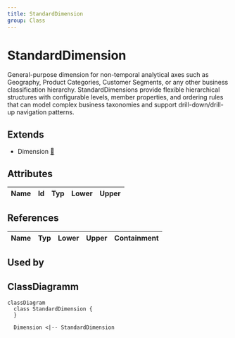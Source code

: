 ```yaml
---
title: StandardDimension
group: Class
---
```


# StandardDimension<a name="class-standarddimension"></a>

General-purpose dimension for non-temporal analytical axes such as Geography, Product Categories, Customer Segments, or any other business classification hierarchy. StandardDimensions provide flexible hierarchical structures with configurable levels, member properties, and ordering rules that can model complex business taxonomies and support drill-down/drill-up navigation patterns.
## Extends
- Dimension [🔗](./class-Dimension)
## Attributes

<table>
  <thead>
    <tr>
      <th>Name</th>
      <th>Id</th>
      <th>Typ</th>
      <th>Lower</th>
      <th>Upper</th>
    </tr>
  </thead>
  <tbody>
  </tbody>
</table>

## References

<table>
  <thead>
    <tr>
      <th>Name</th>
      <th>Typ</th>
      <th>Lower</th>
      <th>Upper</th>
      <th>Containment</th>
    </tr>
  </thead>
  <tbody>
  </tbody>
</table>



## Used by


## ClassDiagramm

```mermaid
classDiagram
  class StandardDimension {
  }

  Dimension <|-- StandardDimension

```
